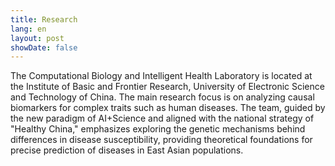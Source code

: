 ```yaml
---
title: Research
lang: en
layout: post
showDate: false
---
```



The Computational Biology and Intelligent Health Laboratory is located at the Institute of Basic and Frontier Research, University of Electronic Science and Technology of China. The main research focus is on analyzing causal biomarkers for complex traits such as human diseases. The team, guided by the new paradigm of AI+Science and aligned with the national strategy of "Healthy China," emphasizes exploring the genetic mechanisms behind differences in disease susceptibility, providing theoretical foundations for precise prediction of diseases in East Asian populations.






